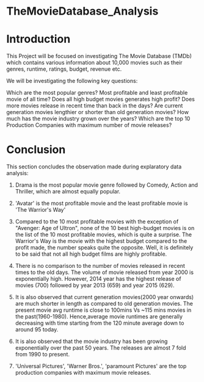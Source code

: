 # TheMovieDatabase_Analysis

# Introduction
This Project will be focused on investigating The Movie Database (TMDb) which contains various information about 10,000 movies such as their genres, runtime, ratings, budget, revenue etc.

We will be investigating the following key questions:

Which are the most popular genres?
Most profitable and least profitable movie of all time?
Does all high budget movies generates high profit?
Does more movies release in recent time than back in the days?
Are current generation movies lengthier or shorter than old generation movies?
How much has the movie industry grown over the years?
Which are the top 10 Production Companies with maximum number of movie releases?


# Conclusion
This section concludes the observation made during explaratory data analysis:

1. Drama is the most popular movie genre followed by Comedy, Action and Thriller, which are almost equally popular.
2. 'Avatar' is the most profitable movie and the least profitable movie is 'The Warrior's Way'
3. Compared to the 10 most profitable movies with the exception of "Avenger: Age of Ultron", none of the 10 best high-budget movies is on the list of the 10 most profitable movies, which is quite a surprise. The Warrior's Way is the movie with the highest budget compared to the profit made, the number speaks quite the opposite. Well, it is definitely to be said that not all high budget films are highly profitable.

4. There is no comparison to the number of movies released in recent times to the old days. The volume of movie released from year 2000 is exponentially high. However, 2014 year has the highest release of movies (700) followed by year 2013 (659) and year 2015 (629).

5. It is also observed that current generation movies(2000 year onwards) are much shorter in length as compared to old generation movies. The present movie avg runtime is close to 100mins Vs ~115 mins movies in the past(1960-1980). Hence,average movie runtimes are generally decreasing with time starting from the 120 minute average down to around 95 today.

6. It is also observed that the movie industry has been growing exponentially over the past 50 years. The releases are almost 7 fold from 1990 to present.

7. 'Universal Pictures', 'Warner Bros.', 'paramount Pictures' are the top production companies with maximum movie releases.
